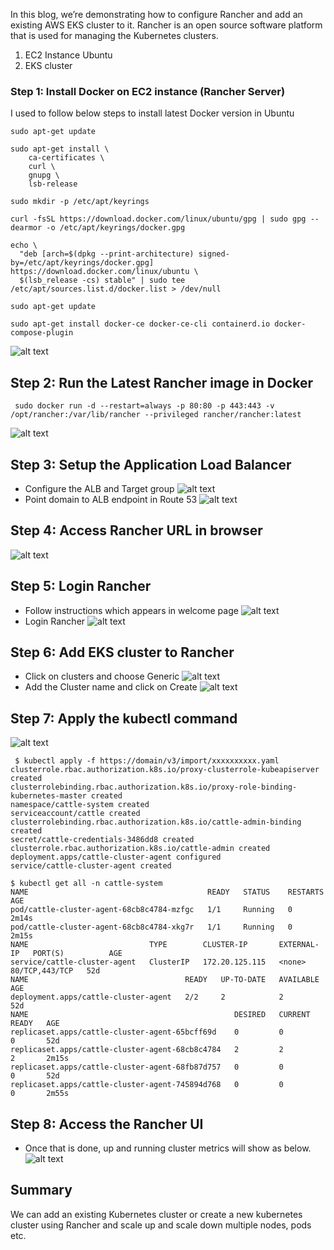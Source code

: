 In this blog, we’re demonstrating how to configure Rancher and add an existing AWS EKS cluster to it. Rancher is an open source software platform that is used for managing the Kubernetes clusters. 

1. EC2 Instance Ubuntu
2. EKS cluster 

### Step 1: Install Docker on EC2 instance (Rancher Server)

I used to follow below steps to install latest Docker version in Ubuntu
~~~
sudo apt-get update
~~~
~~~
sudo apt-get install \
    ca-certificates \
    curl \
    gnupg \
    lsb-release
~~~
~~~
sudo mkdir -p /etc/apt/keyrings
~~~
~~~
curl -fsSL https://download.docker.com/linux/ubuntu/gpg | sudo gpg --dearmor -o /etc/apt/keyrings/docker.gpg
~~~
~~~
echo \
  "deb [arch=$(dpkg --print-architecture) signed-by=/etc/apt/keyrings/docker.gpg] https://download.docker.com/linux/ubuntu \
  $(lsb_release -cs) stable" | sudo tee /etc/apt/sources.list.d/docker.list > /dev/null
~~~
~~~
sudo apt-get update
~~~
~~~
sudo apt-get install docker-ce docker-ce-cli containerd.io docker-compose-plugin
~~~
![alt text](https://i.ibb.co/xFY5J74/Docker-Installation.png)

## Step 2: Run the Latest Rancher image in Docker
~~~
 sudo docker run -d --restart=always -p 80:80 -p 443:443 -v /opt/rancher:/var/lib/rancher --privileged rancher/rancher:latest
~~~
![alt text](https://i.ibb.co/n0GjYtq/Docker-Rancher.png)
## Step 3:  Setup the Application Load Balancer
- Configure the ALB and Target group
![alt text](https://i.ibb.co/GRzXT66/Target-Group.png)
- Point domain to ALB endpoint in Route 53
![alt text](https://i.ibb.co/BgppwHX/Route-53.png)

## Step 4: Access Rancher URL in browser
![alt text](https://i.ibb.co/1KFbkPN/Welcome-page-rancher.png)

## Step 5: Login Rancher 
- Follow instructions which appears in welcome page
![alt text](https://i.ibb.co/CnPhtYs/Rancher-Password.png)
- Login Rancher
![alt text](https://i.ibb.co/px3bnp2/Welcome-page-rancher-2.png)

## Step 6: Add EKS cluster to Rancher
- Click on clusters and choose Generic
![alt text](https://i.ibb.co/HpchZqw/Rancher-3.png)
- Add the Cluster name and click on Create
![alt text](https://i.ibb.co/YWZs5CY/Adding-Cluster-to-rancher.png)

## Step 7: Apply the kubectl command
![alt text](https://i.ibb.co/MMQ6zt9/kubectl-apply-rancher.png)
~~~
 $ kubectl apply -f https://domain/v3/import/xxxxxxxxxx.yaml
clusterrole.rbac.authorization.k8s.io/proxy-clusterrole-kubeapiserver created
clusterrolebinding.rbac.authorization.k8s.io/proxy-role-binding-kubernetes-master created
namespace/cattle-system created
serviceaccount/cattle created
clusterrolebinding.rbac.authorization.k8s.io/cattle-admin-binding created
secret/cattle-credentials-3486dd8 created
clusterrole.rbac.authorization.k8s.io/cattle-admin created
deployment.apps/cattle-cluster-agent configured
service/cattle-cluster-agent created
~~~
~~~
$ kubectl get all -n cattle-system
NAME                                        READY   STATUS    RESTARTS   AGE
pod/cattle-cluster-agent-68cb8c4784-mzfgc   1/1     Running   0          2m14s
pod/cattle-cluster-agent-68cb8c4784-xkg7r   1/1     Running   0          2m15s
NAME                           TYPE        CLUSTER-IP       EXTERNAL-IP   PORT(S)          AGE
service/cattle-cluster-agent   ClusterIP   172.20.125.115   <none>        80/TCP,443/TCP   52d
NAME                                   READY   UP-TO-DATE   AVAILABLE   AGE
deployment.apps/cattle-cluster-agent   2/2     2            2           52d
NAME                                              DESIRED   CURRENT   READY   AGE
replicaset.apps/cattle-cluster-agent-65bcff69d    0         0         0       52d
replicaset.apps/cattle-cluster-agent-68cb8c4784   2         2         2       2m15s
replicaset.apps/cattle-cluster-agent-68fb87d757   0         0         0       52d
replicaset.apps/cattle-cluster-agent-745894d768   0         0         0       2m55s
~~~

## Step 8: Access the Rancher UI
- Once that is done, up and running cluster metrics will show as below.
![alt text](https://i.ibb.co/h8q9xnP/Cluster-Info.png)

## Summary
We can add an existing Kubernetes cluster or create a new kubernetes cluster using Rancher and scale up and scale down multiple nodes, pods etc. 
